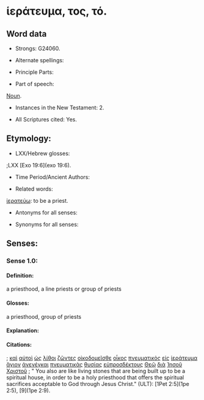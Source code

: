 # ἱεράτευμα, τος, τό.

<!-- Status: S3=Needs2ndReview -->
<!-- Lexica used for edits: BDAG, LN, FFM, A-S  -->

## Word data

* Strongs: G24060.

* Alternate spellings:

* Principle Parts: 

* Part of speech: 

[Noun](http://ugg.readthedocs.io/en/latest/noun.html).

* Instances in the New Testament: 2.

* All Scriptures cited: Yes.

## Etymology: 

* LXX/Hebrew glosses: 

;LXX [Exo 19:6](exo 19:6).

* Time Period/Ancient Authors: 

* Related words: 

[ἱερατεύω](../G24070/01.md): to be a priest.

* Antonyms for all senses:

* Synonyms for all senses: 

## Senses:

### Sense  1.0: 

#### Definition: 

a priesthood, a line priests or group of priests

#### Glosses: 

a priesthood, group of priests

#### Explanation: 

#### Citations: 

; [καὶ](../G25320/01.md) [αὐτοὶ](../G08460/01.md) [ὡς](../G56130/01.md) [λίθοι](../G30370/01.md) [ζῶντες](../G21980/01.md) [οἰκοδομεῖσθε](../G36180/01.md) [οἶκος](../G36240/01.md) [πνευματικὸς](../G41520/01.md) [εἰς](../G15190/01.md) [ἱεράτευμα](../G24060/01.md) [ἅγιον](../G00400/01.md) [ἀνενέγκαι](../G03990/01.md) [πνευματικὰς](../G41520/01.md) [θυσίας](../G23780/01.md) [εὐπροσδέκτους](../G21440/01.md) [Θεῷ](../G23160/01.md) [διὰ](../G12230/01.md) [Ἰησοῦ](../G24240/01.md) [Χριστοῦ](../G55470/01.md)
; " You also are like living stones that are being built up to be a spiritual house, in order to be a holy priesthood that offers the spiritual sacrifices acceptable to God through Jesus Christ." (ULT): 
[1Pet 2:5](1pe 2:5), [9](1pe 2:9).
